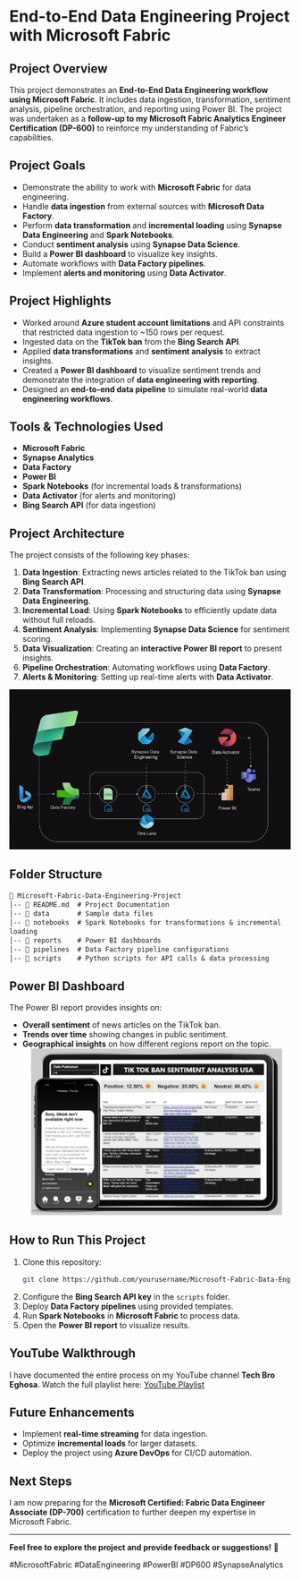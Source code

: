 # End-to-End Data Engineering Project with Microsoft Fabric

## Project Overview
This project demonstrates an **End-to-End Data Engineering workflow using Microsoft Fabric**. It includes data ingestion, transformation, sentiment analysis, pipeline orchestration, and reporting using Power BI. The project was undertaken as a **follow-up to my Microsoft Fabric Analytics Engineer Certification (DP-600)** to reinforce my understanding of Fabric’s capabilities.

## Project Goals
- Demonstrate the ability to work with **Microsoft Fabric** for data engineering.
- Handle **data ingestion** from external sources with **Microsoft Data Factory**.
- Perform **data transformation** and **incremental loading** using **Synapse Data Engineering** and **Spark Notebooks**.
- Conduct **sentiment analysis** using **Synapse Data Science**.
- Build a **Power BI dashboard** to visualize key insights.
- Automate workflows with **Data Factory pipelines**.
- Implement **alerts and monitoring** using **Data Activator**.

## Project Highlights
- Worked around **Azure student account limitations** and API constraints that restricted data ingestion to ~150 rows per request.
- Ingested data on the **TikTok ban** from the **Bing Search API**.
- Applied **data transformations** and **sentiment analysis** to extract insights.
- Created a **Power BI dashboard** to visualize sentiment trends and demonstrate the integration of **data engineering with reporting**.
- Designed an **end-to-end data pipeline** to simulate real-world **data engineering workflows**.

## Tools & Technologies Used
- **Microsoft Fabric**
- **Synapse Analytics**
- **Data Factory**
- **Power BI**
- **Spark Notebooks** (for incremental loads & transformations)
- **Data Activator** (for alerts and monitoring)
- **Bing Search API** (for data ingestion)

## Project Architecture
The project consists of the following key phases:
1. **Data Ingestion**: Extracting news articles related to the TikTok ban using **Bing Search API**.
2. **Data Transformation**: Processing and structuring data using **Synapse Data Engineering**.
3. **Incremental Load**: Using **Spark Notebooks** to efficiently update data without full reloads.
4. **Sentiment Analysis**: Implementing **Synapse Data Science** for sentiment scoring.
5. **Data Visualization**: Creating an **interactive Power BI report** to present insights.
6. **Pipeline Orchestration**: Automating workflows using **Data Factory**.
7. **Alerts & Monitoring**: Setting up real-time alerts with **Data Activator**.
   
![Architecture Diagram](https://github.com/Austinteghs/Tit-Tok-ban-DE-Project-on-Microsoft-Fabric/blob/main/architecture%20diagram.gif?raw=true)

## Folder Structure
```
📂 Microsoft-Fabric-Data-Engineering-Project
│-- 📜 README.md  # Project Documentation
│-- 📂 data       # Sample data files
│-- 📂 notebooks  # Spark Notebooks for transformations & incremental loading
│-- 📂 reports    # Power BI dashboards
│-- 📂 pipelines  # Data Factory pipeline configurations
│-- 📂 scripts    # Python scripts for API calls & data processing
```

## Power BI Dashboard
The Power BI report provides insights on:
- **Overall sentiment** of news articles on the TikTok ban.
- **Trends over time** showing changes in public sentiment.
- **Geographical insights** on how different regions report on the topic.
![PowerBi Dashboard](https://raw.githubusercontent.com/Austinteghs/Tit-Tok-ban-DE-Project-on-Microsoft-Fabric/refs/heads/main/Tik%20Tok%20ban%20Dashboard.png)


## How to Run This Project
1. Clone this repository:
   ```sh
   git clone https://github.com/yourusername/Microsoft-Fabric-Data-Engineering-Project.git
   ```
2. Configure the **Bing Search API key** in the `scripts` folder.
3. Deploy **Data Factory pipelines** using provided templates.
4. Run **Spark Notebooks** in **Microsoft Fabric** to process data.
5. Open the **Power BI report** to visualize results.

## YouTube Walkthrough
I have documented the entire process on my YouTube channel **Tech Bro Eghosa**. Watch the full playlist here: [YouTube Playlist](https://www.youtube.com/playlist?list=PL9lLozRY3qaDR2cCKjK6eRRWq5iBpXwT4)

## Future Enhancements
- Implement **real-time streaming** for data ingestion.
- Optimize **incremental loads** for larger datasets.
- Deploy the project using **Azure DevOps** for CI/CD automation.

## Next Steps
I am now preparing for the **Microsoft Certified: Fabric Data Engineer Associate (DP-700)** certification to further deepen my expertise in Microsoft Fabric.

---
**Feel free to explore the project and provide feedback or suggestions!** 🚀

#MicrosoftFabric #DataEngineering #PowerBI #DP600 #SynapseAnalytics


